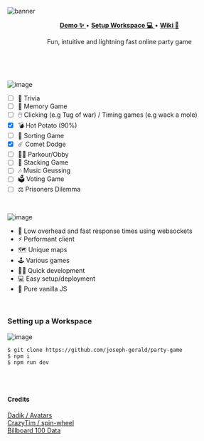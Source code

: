 ![banner](https://github.com/joseph-gerald/party-game/assets/73967013/71fc022f-b4bc-477a-9813-fbfbbd275728)

<p align="center">
  <a href="https://party-ga.me/">
    <strong>Demo ✨</strong>
  </a>
  •
  <a href="#setting-up-a-workspace">
    <strong>Setup Workspace 💻</strong>
  </a>
  •
  <a href="soon">
    <strong>Wiki 📖</strong>
  </a>
</p>

<p align="center">
  Fun, intuitive and lightning fast online party game
</p>

<br>
<br>
<br>

![image](https://github.com/joseph-gerald/party-game/assets/73967013/b29b5278-6e87-41c2-a7e1-12f4cab6fa8d)
- [ ] 📖 Trivia
- [ ] 🧠 Memory Game
- [ ] 🖱️ Clicking (e.g Tug of war) / Timing games (e.g wack a mole)
- [x] 💣 Hot Potato (90%)
- [ ] 🤏 Sorting Game
- [x] ☄️ Comet Dodge
- [ ] 🥷🏿 Parkour/Obby
- [ ] 🧱 Stacking Game
- [ ] 🎶 Music Geussing
- [ ] 🗳️ Voting Game
- [ ] ⚖️ Prisoners Dilemma
<br>

![image](https://github.com/joseph-gerald/party-game/assets/73967013/f1b38750-6e93-400b-8608-f4ff09efbfb6)
- 🚀 Low overhead and fast response times using websockets
- ⚡ Performant client
- 🗺️ Unique maps
- 🕹️ Various games
- 👨‍💻 Quick development
- 💻 Easy setup/deployment
- 🍦 Pure vanilla JS

<br>


### Setting up a Workspace
![image](https://github.com/joseph-gerald/party-game/assets/73967013/587d509d-5d1b-4b43-bfb1-c755c5b32670)
```console
$ git clone https://github.com/joseph-gerald/party-game
$ npm i
$ npm run dev
```

<br>
<br>

#### Credits
[Dadik / Avatars](https://dadik.lol/)
<br>
[CrazyTim / spin-wheel](https://github.com/CrazyTim/spin-wheel)
<br>
[Billboard 100 Data](https://github.com/mhollingshead/billboard-hot-100)

